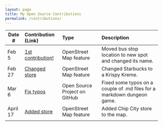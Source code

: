 ```yaml
---
layout: page
title: My Open Source Contributions
permalink: /contributions/
---
```


<!--
Type of the contribution should be "Wikipedia edit", "OpenStreet Map feature", "Documentation", "Course website", "Blog",
"Browser Add-on", etc.

The description should include a brief summary of what you did.

The link should bring us to a public page that shows your contribution. 

Replace the first row with your own contribution. 

-->





| Date #       | Contribution (Link)  | Type  | Description |
|---|:---|:---|:---|
| Feb 5 | [1st contribution!](https://www.openstreetmap.org/changeset/132134444) | OpenStreet Map feature | Moved bus stop location to new spot and changed its name. |
| Feb 27 | [Changed store](https://www.openstreetmap.org/changeset/133110725) | OpenStreet Map feature | Changed Starbucks to a Krispy Kreme. |
| Mar 6 | [Fix typos](https://github.com/MakeContributions/markdown-dungeon/pull/236) | Open Source Project on GitHub | Fixed some typos on a couple of .md files for a markdown dungeon game. |
| April 17 | [Added store](https://www.openstreetmap.org/edit#map=19/40.76542/-73.91919) | OpenStreet Map feature | Added Chip City store to the map. |
|     |     |     |      |
